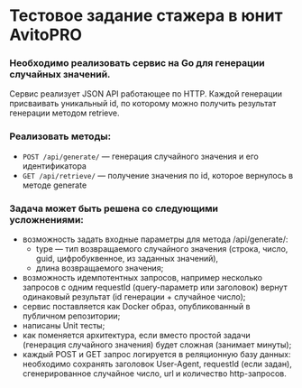 # Тестовое задание стажера в юнит AvitoPRO

### Необходимо реализовать сервис на Go для генерации случайных значений.

Сервис реализует JSON API работающее по HTTP. Каждой генерации присваивать уникальный id, по которому можно получить результат генерации методом retrieve.

### Реализовать методы:

* `POST /api/generate/` — генерация случайного значения и его идентификатора
* `GET /api/retrieve/` — получение значения по id, которое вернулось в методе generate

### Задача может быть решена со следующими усложнениями:

* возможность задать входные параметры для метода /api/generate/:
  - type — тип возвращаемого случайного значения (строка, число, guid, цифробуквенное, из заданных значений),
  - длина возвращаемого значения;
* возможность идемпотентных запросов, например несколько запросов с одним requestId (query-параметр или заголовок) вернут одинаковый результат (id генерации + случайное число);
* сервис поставляется как Docker образ, опубликованный в публичном репозитории;
* написаны Unit тесты;
* как поменяется архитектура, если вместо простой задачи (генерация случайного значения) будет сложная (занимает минуты);
* каждый POST и GET запрос логируется в реляционную базу данных: необходимо сохранять заголовок User-Agent, requestId (если задан), сгенерированное случайное число, url и количество http-запросов.